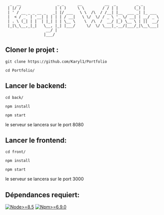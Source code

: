 ```

  _  __                _ _      __          __  _         _ _       
 | |/ /               | ( )     \ \        / / | |       (_) |      
 | ' / __ _ _ __ _   _| |/ ___   \ \  /\  / /__| |__  ___ _| |_ ___ 
 |  < / _` | '__| | | | | / __|   \ \/  \/ / _ \ '_ \/ __| | __/ _ \
 | . \ (_| | |  | |_| | | \__ \    \  /\  /  __/ |_) \__ \ | ||  __/
 |_|\_\__,_|_|   \__, |_| |___/     \/  \/ \___|_.__/|___/_|\__\___|
                  __/ |                                             
                 |___/                                              

```
## Cloner le projet :

	git clone https://github.com/Karyl1/Portfolio

	cd Portfolio/

## Lancer le backend:

	cd back/

	npm install

	npm start

le serveur se lancera sur le port 8080

## Lancer le frontend:

	cd front/

	npm install

	npm start
	
le serveur se lancera sur le port 3000

## Dépendances requiert:


[![Node>=8.5](https://img.shields.io/badge/node->=8.5-brightgreen.svg)](https://nodejs.org/en/)
[![Npm>=6.9.0](https://img.shields.io/badge/npm->=8.5-brightgreen.svg)](https://www.npmjs.com/package/npm)

